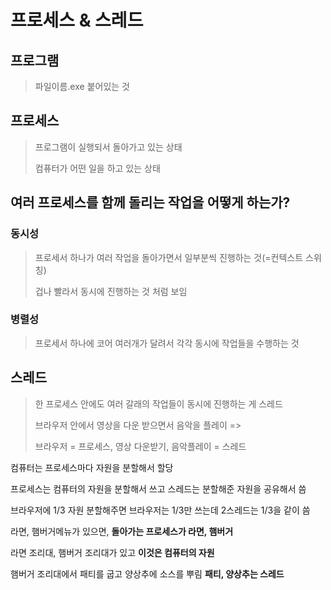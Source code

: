 # 프로세스 & 스레드



## 프로그램

> 파일이름.exe 붙어있는 것

## 프로세스

> 프로그램이 실행되서 돌아가고 있는 상태
> 
> 컴퓨터가 어떤 일을 하고 있는 상태



## 여러 프로세스를 함께 돌리는 작업을 어떻게 하는가?

### 동시성

> 프로세서 하나가 여러 작업을 돌아가면서 일부분씩 진행하는 것(=컨텍스트 스위칭)
> 
> 겁나 빨라서 동시에 진행하는 것 처럼 보임



### 병렬성

> 프로세서 하나에 코어 여러개가 달려서 각각 동시에 작업들을 수행하는 것

## 

## 스레드

> 한 프로세스 안에도 여러 갈래의 작업들이 동시에 진행하는 게 스레드
> 
> 브라우저 안에서 영상을 다운 받으면서 음악을 플레이 =>
> 
> 브라우저 = 프로세스, 영상 다운받기, 음악플레이 = 스레드



컴퓨터는 프로세스마다 자원을 분할해서 할당

프로세스는 컴퓨터의 자원을 분할해서 쓰고 스레드는 분할해준 자원을 공유해서 씀

브라우저에 1/3 자원 분할해주면 브라우저는 1/3만 쓰는데 2스레드는 1/3을 같이 씀



라면, 햄버거메뉴가 있으면, **돌아가는 프로세스가 라면, 햄버거**

라면 조리대, 햄버거 조리대가 있고 **이것은 컴퓨터의 자원**

햄버거 조리대에서 패티를 굽고 양상추에 소스를 뿌림 **패티, 양상추는 스레드**


